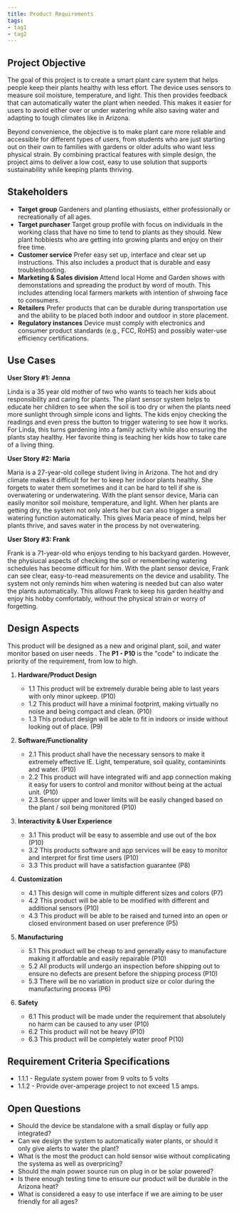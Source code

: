 ```yaml
---
title: Product Requirements
tags:
- tag1
- tag2
---
```


## Project Objective

The goal of this project is to create a smart plant care system that helps people keep their plants healthy with less effort. The device uses sensors to measure soil moisture, temperature, and light. This then provides feedback that can automatically water the plant when needed. This makes it easier for users to avoid either over or under watering while also saving water and adapting to tough climates like in Arizona.

Beyond convenience, the objective is to make plant care more reliable and accessible for different types of users, from students who are just starting out on their own to families with gardens or older adults who want less physical strain. By combining practical features with simple design, the project aims to deliver a low cost, easy to use solution that supports sustainability while keeping plants thriving.

## Stakeholders

- **Target group** Gardeners and planting ethusiasts, either professionally or recreationally of all ages.
- **Target purchaser** Target group profile with focus on individuals in the working class that have no time to tend to plants as they should. New plant hobbiests who are getting into growing plants and enjoy on their free time.
- **Customer service** Prefer easy set up, interface and clear set up instructions. This also includes a product that is durable and easy troubleshooting.
- **Marketing & Sales division** Attend local Home and Garden shows with demonstations and spreading the product by word of mouth. This includes attending local farmers markets with intention of shwoing face to consumers.
- **Retailers** Prefer products that can be durable during transportation use and the ability to be placed both indoor and outdoor in store placement. 
- **Regulatory instances** Device must comply with electronics and consumer product standards (e.g., FCC, RoHS) and possibly water-use efficiency certifications.

## Use Cases

**User Story #1: Jenna**

Linda is a 35 year old mother of two who wants to teach her kids about responsibility and caring for plants. The plant sensor system helps to educate her children to see when the soil is too dry or when the plants need more sunlight through simple icons and lights. The kids enjoy checking the readings and even press the button to trigger watering to see how it works. For Linda, this turns gardening into a family activity while also ensuring the plants stay healthy. Her favorite thing is teaching her kids how to take care of a living thing.

**User Story #2: Maria**

Maria is a 27-year-old college student living in Arizona. The hot and dry climate makes it difficult for her to keep her indoor plants healthy. She forgets to water them sometimes and it can be hard to tell if she is overwatering or underwatering. With the plant sensor device, Maria can easily monitor soil moisture, temperature, and light. When her plants are getting dry, the system not only alerts her but can also trigger a small watering function automatically. This gives Maria peace of mind, helps her plants thrive, and saves water in the process by not overwatering.

**User Story #3: Frank**

Frank is a 71-year-old who enjoys tending to his backyard garden. However, the physiucal aspects of checking the soil or remembering watering schedules has become difficult for him. With the plant sensor device, Frank can see clear, easy-to-read measurements on the device and usability. The system not only reminds him when watering is needed but can also water the plants automatically. This allows Frank to keep his garden healthy and enjoy his hobby comfortably, without the physical strain or worry of forgetting.

## Design Aspects

This product will be designed as a new and original plant, soil, and water monitor based on user needs . The **P1 - P10** is the "code" to indicate the priority of the requirement, from low to high.

1. **Hardware/Product Design**
      * 1.1 This product will be extremely durable being able to last years with only minor upkeep.  (P10)
      * 1.2 This product will have a minimal footprint, making virtually no noise and being compact and clean. (P10)
      * 1.3 This product design will be able to fit in indoors or inside without looking out of place. (P9)
  
2. **Software/Functionality**
      * 2.1 This product shall have the necessary sensors to make it extremely effective IE. Light, temperature, soil quality, contaminints and water. (P10)
      * 2.2 This product will have integrated wifi and app connection making it easy for users to control and monitor without being at the actual unit. (P10)
      * 2.3 Sensor upper and lower limits will be easily changed based on the plant / soil being monitored (P10)

3. **Interactivity & User Experience**
      * 3.1 This product will be easy to assemble and use out of the box (P10)
      * 3.2 This products software and app services will be easy to monitor and interpret for first time users (P10)
      * 3.3 This product will have a satisfaction guarantee (P8)

4. **Customization**
      * 4.1 This design will come in multiple different sizes and colors (P7)
      * 4.2 This product will be able to be modified with different and additional sensors (P10)
      * 4.3 This product will be able to be raised and turned into an open or closed environment based on user preference (P5)

5. **Manufacturing**
      * 5.1 This product will be cheap to and generally easy to manufacture making it affordable and easily repairable (P10)
      * 5.2 All products will undergo an inspection before shipping out to ensure no defects are present before the shipping process (P10)
      * 5.3 There will be no variation in product size or color during the manufacturing process (P6)

6. **Safety**
      * 6.1 This product will be made under the requirement that absolutely no harm can be caused to any user (P10)
      * 6.2 This product will not be heavy (P10)
      * 6.3 This product will be completely water proof P(10)

## Requirement Criteria Specifications

* 1.1.1 - Regulate system power from 9 volts to 5 volts
* 1.1.2 - Provide over-amperage project to not exceed 1.5 amps.

## Open Questions

* Should the device be standalone with a small display or fully app integrated?
* Can we design the system to automatically water plants, or should it only give alerts to water the plant?
* What is the most the product can hold sensor wise without complicating the systema as well as overpricing?
* Should the main power source run on plug in or be solar powered? 
* Is there enough testing time to ensure our product will be durable in the Arizona heat?
* What is considered a easy to use interface if we are aiming to be user friendly for all ages?
